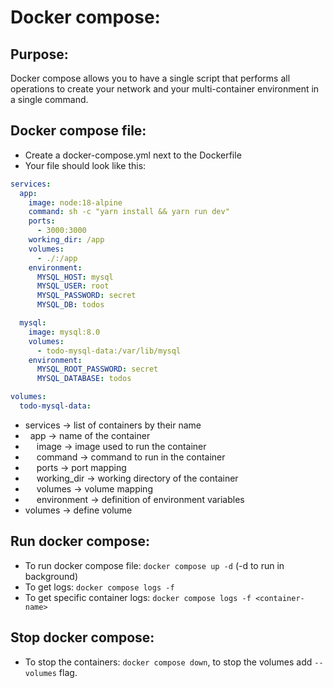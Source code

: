# Docker compose:

## Purpose:

Docker compose allows you to have a single script that performs all operations to create your network and your multi-container environment in a single command.

## Docker compose file:

* Create a docker-compose.yml next to the Dockerfile
* Your file should look like this:
```yml
services:
  app:
    image: node:18-alpine
    command: sh -c "yarn install && yarn run dev"
    ports:
      - 3000:3000
    working_dir: /app
    volumes:
      - ./:/app
    environment:
      MYSQL_HOST: mysql
      MYSQL_USER: root
      MYSQL_PASSWORD: secret
      MYSQL_DB: todos

  mysql:
    image: mysql:8.0
    volumes:
      - todo-mysql-data:/var/lib/mysql
    environment: 
      MYSQL_ROOT_PASSWORD: secret
      MYSQL_DATABASE: todos

volumes:
  todo-mysql-data:
```
* services -> list of containers by their name
* &nbsp; app -> name of the container
* &emsp; image -> image used to run the container
* &emsp; command -> command to run in the container
* &emsp; ports -> port mapping
* &emsp; working_dir -> working directory of the container
* &emsp; volumes -> volume mapping
* &emsp; environment -> definition of environment variables
* volumes -> define volume

## Run docker compose:

* To run docker compose file: `docker compose up -d` (-d to run in background)
* To get logs: `docker compose logs -f`
* To get specific container logs: `docker compose logs -f <container-name>`

## Stop docker compose:

* To stop the containers: `docker compose down`, to stop the volumes add `--volumes` flag.
  
